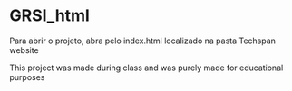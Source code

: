 # GRSI_html



Para abrir o projeto, abra pelo index.html localizado na pasta Techspan website




This project was made during class and was purely made for educational purposes
